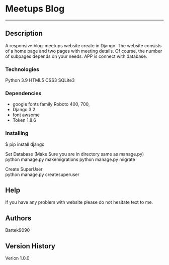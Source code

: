 # Meetups Blog 
-------------------------

## Description
A responsive blog-meetups website create in Django.
The website consists of a home page and two pages with meeting details. Of course, the number of subpages depends on your needs.
APP is connect with database.
 

### Technologies
Python 3.9
HTML5
CSS3
SQLite3
### Dependencies

* google fonts family Roboto 400, 700, 
* Django 3.2
* font awsome
* Token 1.8.6

### Installing

$ pip install django

Set Database (Make Sure you are in directory same as manage.py)<br/>
python manage.py makemigrations
python manage.py migrate <br/>

Create SuperUser <br/>
python manage.py createsuperuser

## Help

If you have any problem with website please do not hesitate text to me.

## Authors
Bartek9090

## Version History

Verion 1.0.0
